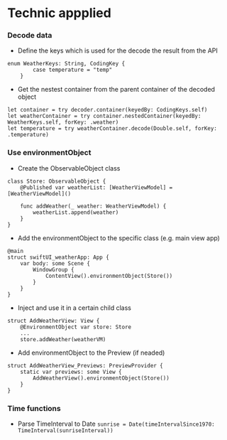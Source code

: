 # Technic appplied
### Decode data
* Define the keys which is used for the decode the result from the API 
```
enum WeatherKeys: String, CodingKey {
        case temperature = "temp"
    }
```
* Get the nestest container from the parent container of the decoded object 
```
let container = try decoder.container(keyedBy: CodingKeys.self)
let weatherContainer = try container.nestedContainer(keyedBy: WeatherKeys.self, forKey: .weather)
let temperature = try weatherContainer.decode(Double.self, forKey: .temperature)
```
### Use environmentObject
* Create the ObservableObject class
```
class Store: ObservableObject {
    @Published var weatherList: [WeatherViewModel] = [WeatherViewModel]()
    
    func addWeather(_ weather: WeatherViewModel) {
        weatherList.append(weather)
    }
}
```
* Add the environmentObject to the specific class (e.g. main view app)
```
@main
struct swiftUI_weatherApp: App {
    var body: some Scene {
        WindowGroup {
            ContentView().environmentObject(Store())
        }
    }
}
```
* Inject and use it in a certain child class
```
struct AddWeatherView: View {
    @EnvironmentObject var store: Store
    ...
    store.addWeather(weatherVM)
```
* Add environmentObject to the Preview (if neaded)
```
struct AddWeatherView_Previews: PreviewProvider {
    static var previews: some View {
        AddWeatherView().environmentObject(Store())
    }
}
```

### Time functions
* Parse TimeInterval to Date ```sunrise = Date(timeIntervalSince1970: TimeInterval(sunriseInterval))```
